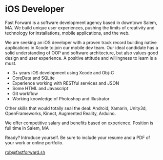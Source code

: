# iOS Developer



Fast Forward is a software development agency based in downtown Salem, MA. We build unique user experiences, pushing the limits of creativity and technology for installations, mobile applications, and the web. 

We are seeking an iOS developer with a proven track record building native applications in Xcode to join our mobile dev team. Our ideal candidate has a solid understanding of OOP and software architecture, but also values good design and user experience. A positive attitude and willingness to learn is a must. 
 
* 3+ years iOS development using Xcode and Obj-C 
* CoreData and SQLite
* Experience working with RESTful services and JSON
* Some HTML and Javascript
* Git workflow
* Working knowledge of Photoshop and Illustrator

Other skills that would totally seal the deal: 
Android, Xamarin, Unity3d, OpenFrameworks, Kinect, Augmented Reality, Arduino.

We offer competitive salary and benefits based on experience. Position is full time in Salem, MA

Ready? Introduce yourself. Be sure to include your resume and a PDF of your work or online portfolio. 

rob@fastforward.sh







